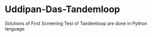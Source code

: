 # Uddipan-Das-Tandemloop
Solutions of First Screening Test of Tandemloop are done in Python language.
